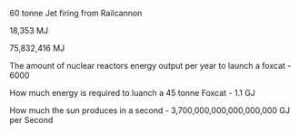 60 tonne Jet firing from Railcannon

18,353 MJ

75,832,416 MJ

The amount of nuclear reactors energy output per year to launch a foxcat - 6000

How much energy is required to luanch a 45 tonne Foxcat - 1.1 GJ

How much the sun produces in a second - 3,700,000,000,000,000,000 GJ per Second